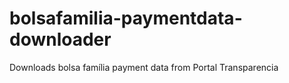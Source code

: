 # bolsafamilia-paymentdata-downloader
Downloads bolsa família payment data from Portal Transparencia
